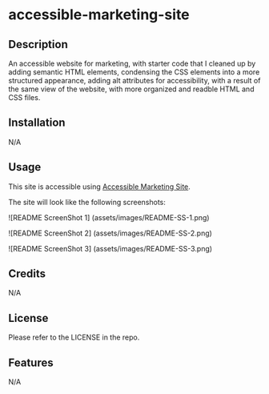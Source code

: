 # accessible-marketing-site


## Description

An accessible website for marketing, with starter code that I cleaned up by adding semantic HTML elements, condensing the CSS elements into a more structured appearance, adding alt attributes for accessibility, with a result of the same view of the website, with more organized and readble HTML and CSS files.

## Installation

N/A

## Usage

This site is accessible using [Accessible Marketing Site](https://savannahjk02.github.io/accessible-marketing-site/).

The site will look like the following screenshots:

![README ScreenShot 1] (assets/images/README-SS-1.png)

![README ScreenShot 2] (assets/images/README-SS-2.png)

![README ScreenShot 3] (assets/images/README-SS-3.png)

## Credits

N/A

## License

Please refer to the LICENSE in the repo.

## Features

N/A

